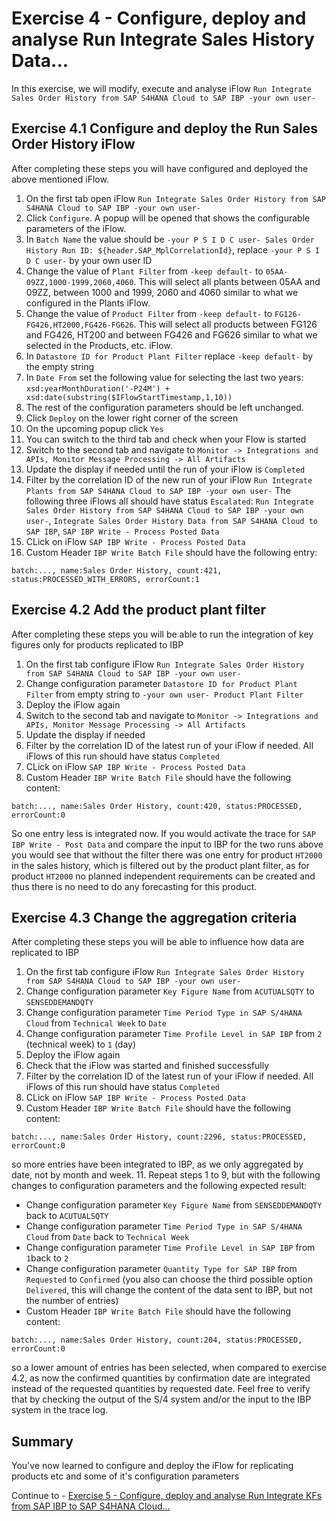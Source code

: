 # Exercise 4 - Configure, deploy and analyse Run Integrate Sales History Data...

In this exercise, we will modify, execute and analyse iFlow `Run Integrate Sales Order History from SAP S4HANA Cloud to SAP IBP -your own user-`

## Exercise 4.1 Configure and deploy the Run Sales Order History iFlow

After completing these steps you will have configured and deployed the above mentioned iFlow.

1. On the first tab open iFlow `Run Integrate Sales Order History from SAP S4HANA Cloud to SAP IBP -your own user-`
2. Click `Configure`. A popup will be opened that shows the configurable parameters of the iFlow.
3. In `Batch Name` the value should be `-your P S I D C user- Sales Order History Run ID: ${header.SAP_MplCorrelationId}`, replace `-your P S I D C user-` by your own user ID
4. Change the value of `Plant Filter` from `-keep default-` to `05AA-09ZZ,1000-1999,2060,4060`. This will select all plants between 05AA and 09ZZ, between 1000 and 1999, 2060 and 4060 similar to what we configured in the Plants iFlow.
4. Change the value of `Product Filter` from `-keep default-` to `FG126-FG426,HT2000,FG426-FG626`. This will select all products between FG126 and FG426, HT200 and between FG426 and FG626 similar to what we selected in the Products, etc. iFlow.
5. In `Datastore ID for Product Plant Filter` replace `-keep default-` by the empty string
6. In `Date From` set the following value for selecting the last two years: `xsd:yearMonthDuration('-P24M') + xsd:date(substring($IFlowStartTimestamp,1,10))`
7. The rest of the configuration parameters should be left unchanged.
8. Click `Deploy` on the lower right corner of the screen
9. On the upcoming popup click `Yes`
10. You can switch to the third tab and check when your Flow is started
11. Switch to the second tab and navigate to `Monitor -> Integrations and APIs, Monitor Message Processing -> All Artifacts`
12. Update the display if needed until the run of your iFlow is `Completed`
13. Filter by the correlation ID of the new run of your iFlow `Run Integrate Plants from SAP S4HANA Cloud to SAP IBP -your own user-`
The following three iFlows all should have status `Escalated`: `Run Integrate Sales Order History from SAP S4HANA Cloud to SAP IBP -your own user-`, `Integrate Sales Order History Data from SAP S4HANA Cloud to SAP IBP`, `SAP IBP Write - Process Posted Data`
15. CLick on iFlow `SAP IBP Write - Process Posted Data`
16. Custom Header `IBP Write Batch File` should have the following entry:
```
batch:..., name:Sales Order History, count:421, status:PROCESSED_WITH_ERRORS, errorCount:1
```
## Exercise 4.2 Add the product plant filter

After completing these steps you will be able to run the integration of key figures only for products replicated to IBP

1. On the first tab configure iFlow `Run Integrate Sales Order History from SAP S4HANA Cloud to SAP IBP -your own user-`
2. Change configuration parameter `Datastore ID for Product Plant Filter` from empty string to `-your own user- Product Plant Filter`
3. Deploy the iFlow again
4. Switch to the second tab and navigate to `Monitor -> Integrations and APIs, Monitor Message Processing -> All Artifacts`
5. Update the display if needed
6. Filter by the correlation ID of the latest run of your iFlow if needed. All iFlows of this run should have status `Completed`
7. CLick on iFlow `SAP IBP Write - Process Posted Data`
8. Custom Header `IBP Write Batch File` should have the following content:
```
batch:..., name:Sales Order History, count:420, status:PROCESSED, errorCount:0
```
So one entry less is integrated now. If you would activate the trace for `SAP IBP Write - Post Data` and compare the input to IBP for the two runs above you would see that without the filter there was one entry for product `HT2000` in the sales history, which is filtered out by the product plant filter, as for product `HT2000` no planned independent requirements can be created and thus there is no need to do any forecasting for this product.

## Exercise 4.3 Change the aggregation criteria

After completing these steps you will be able to influence how data are replicated to IBP

1. On the first tab configure iFlow `Run Integrate Sales Order History from SAP S4HANA Cloud to SAP IBP -your own user-`
2. Change configuration parameter `Key Figure Name` from `ACUTUALSQTY` to `SENSEDDEMANDQTY`
3. Change configuration parameter `Time Period Type in SAP S/4HANA Cloud` from `Technical Week` to `Date`
4. Change configuration parameter `Time Profile Level in SAP IBP` from `2` (technical week) to `1` (day)
5. Deploy the iFlow again
6. Check that the iFlow was started and finished successfully
7. Filter by the correlation ID of the latest run of your iFlow if needed. All iFlows of this run should have status `Completed`
8. CLick on iFlow `SAP IBP Write - Process Posted Data`
9. Custom Header `IBP Write Batch File` should have the following content:
```
batch:..., name:Sales Order History, count:2296, status:PROCESSED, errorCount:0
```
so more entries have been integrated to IBP, as we only aggregated by date, not by month and week.
11. Repeat steps 1 to 9, but with the following changes to configuration parameters and the following expected result:
- Change configuration parameter `Key Figure Name` from `SENSEDDEMANDQTY` back to `ACUTUALSQTY`
- Change configuration parameter `Time Period Type in SAP S/4HANA Cloud` from `Date` back to `Technical Week`
- Change configuration parameter `Time Profile Level in SAP IBP` from `1`back to `2`
- Change configuration parameter `Quantity Type for SAP IBP` from `Requested` to `Confirmed` (you also can choose the third possible option `Delivered`, this will change the content of the data sent to IBP, but not the number of entries)
- Custom Header `IBP Write Batch File` should have the following content:
```
batch:..., name:Sales Order History, count:204, status:PROCESSED, errorCount:0
```
so a lower amount of entries has been selected, when compared to exercise 4.2, as now the confirmed quantities by confirmation date are integrated instead of the requested quantities by requested date. Feel free to verify that by checking the output of the S/4 system and/or the input to the IBP system in the trace log.

## Summary

You've now learned to configure and deploy the iFlow for replicating products etc and some of it's configuration parameters

Continue to - [Exercise 5 - Configure, deploy and analyse Run Integrate KFs from SAP IBP to SAP S4HANA Cloud...](../ex5/README.md)


